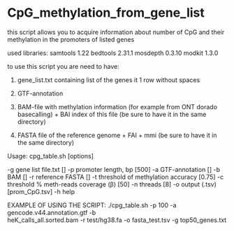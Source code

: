 # CpG_methylation_from_gene_list
this script allows you to acquire information about number of CpG and their 
methylation in the promoters of listed genes

used libraries:
samtools                  1.22
bedtools                  2.31.1 
mosdepth                  0.3.10 
modkit                    1.3.0

to use this script you are need to have:

1) gene_list.txt containing list of the genes it 1 row without spaces

2) GTF-annotation 

3) BAM-file with methylation information (for example from ONT dorado 
basecalling) + BAI index of this file (be sure to have it in the same
directory)

4) FASTA file of the reference genome + FAI + mmi (be sure to have it in the same
directory)

Usage: cpg_table.sh [options]

  -g  gene list file.txt                  []
  -p  promoter length, bp                 [500]
  -a  GTF-annotation                      []
  -b  BAM                                 [] 
  -r  reference FASTA                     []
  -t  threshold of methylation accuracy   [0.75]
  -c  threshold % meth-reads coverage (β) [50]
  -n  threads                             [8]
  -o  output (.tsv)                       [prom_CpG.tsv]
  -h  help

EXAMPLE OF USING THE SCRIPT: 
./cpg_table.sh -p 100 -a gencode.v44.annotation.gtf -b \
heK_calls_all.sorted.bam -r test/hg38.fa -o fasta_test.tsv -g top50_genes.txt
